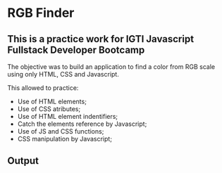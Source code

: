 # RGB Finder
## This is a practice work for IGTI Javascript Fullstack Developer Bootcamp
The objective was to build an application to find a color from RGB scale using only HTML, CSS and Javascript.

This allowed to practice:
* Use of HTML elements;
* Use of CSS atributes;
* Use of HTML element indentifiers;
* Catch the elements reference by Javascript;
* Use of JS and CSS functions;
* CSS manipulation by Javascript;

## Output